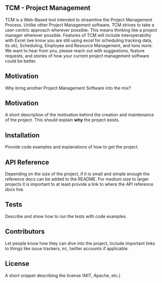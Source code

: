 ## TCM - Project Management
TCM is a Web-Based tool intended to streamline the Project Management Process. Unlike other Project Management software, TCM strives to take a user-centric approach wherever possible. 
This means thinking like a project manager wherever possible. Features of TCM will include interoperability with Excel (we know you are still using excel for scheduling tracking data, its ok),
Scheduling, Employee and Resource Management, and tons more. We want to hear from you, please reach out with suggestions, feature requests, and stories of how your current project management software could be better.

## Motivation
Why bring another Project Management Software into the mix? 
## Motivation

A short description of the motivation behind the creation and maintenance of the project. This should explain **why** the project exists.

## Installation

Provide code examples and explanations of how to get the project.

## API Reference

Depending on the size of the project, if it is small and simple enough the reference docs can be added to the README. For medium size to larger projects it is important to at least provide a link to where the API reference docs live.

## Tests

Describe and show how to run the tests with code examples.

## Contributors

Let people know how they can dive into the project, include important links to things like issue trackers, irc, twitter accounts if applicable.

## License

A short snippet describing the license (MIT, Apache, etc.)